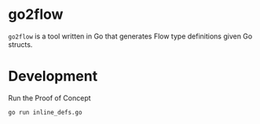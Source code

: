 # go2flow

`go2flow` is a tool written in Go that generates Flow type definitions given Go structs.

# Development

Run the Proof of Concept
```
go run inline_defs.go
```
